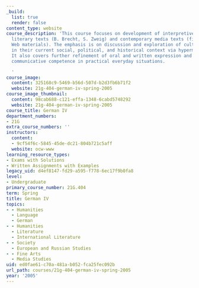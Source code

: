 ```yaml
---
_build:
  list: true
  render: false
content_type: website
course_description: 'This course focuses on development of interpretive skills, using
  literary texts (B. Brecht, S. Zweig) and contemporary media texts (film, TV broadcasts,
  Web materials). The emphasis is on discussion and exploration of cultural topics
  in their current social, political, and historical context via hypermedia documentaries.
  It also covers further refinement of oral and written expression and expansion of
  communicative competence in practical everyday situations.

  '
course_image:
  content: 325168c9-5469-b56d-507d-b2d3fb6b71f2
  website: 21g-404-german-iv-spring-2005
course_image_thumbnail:
  content: 98cab688-c121-effa-1348-6cabd5748292
  website: 21g-404-german-iv-spring-2005
course_title: German IV
department_numbers:
- 21G
extra_course_numbers: ''
instructors:
  content:
  - 9cf54f6c-5845-45de-dc21-804b721c5aff
  website: ocw-www
learning_resource_types:
- Exams with Solutions
- Written Assignments with Examples
legacy_uid: d4ef8147-fd29-a595-f778-6ec17f9b0fa8
level:
- Undergraduate
primary_course_number: 21G.404
term: Spring
title: German IV
topics:
- - Humanities
  - Language
  - German
- - Humanities
  - Literature
  - International Literature
- - Society
  - European and Russian Studies
- - Fine Arts
  - Media Studies
uid: ed0fae61-c70a-481a-b052-fca25fec092b
url_path: courses/21g-404-german-iv-spring-2005
year: '2005'
---
```

